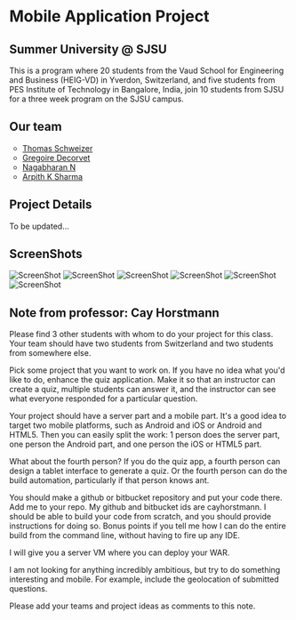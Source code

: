 Mobile Application Project
==========================

Summer University @ SJSU
------------------------
This is a program where 20 students from the Vaud School for Engineering and Business (HEIG-VD) in Yverdon, Switzerland, and five students from PES Institute of Technology in Bangalore, India, join 10 students from SJSU for a three week program on the SJSU campus.

Our team
------------
<ul type="circle">
 <li><a href="https://github.com/Thomas-Sch">Thomas Schweizer</a></li>
 <li><a href="https://github.com/GregoireDec">Gregoire Decorvet</a></li>
 <li><a href="https://github.com/nagabharan">Nagabharan N</a></li>
 <li><a href="https://github.com/arpith20">Arpith K Sharma</a></li>
</ul>

Project Details
---------------
To be updated...

ScreenShots
-----------
![ScreenShot][1]	![ScreenShot][2]	![ScreenShot][3]
![ScreenShot][4]	![ScreenShot][5]	![ScreenShot][5]	

Note from professor: Cay Horstmann 
----------------------------------
Please find 3 other students with whom to do your project for this class. Your team should have two students from Switzerland and two students from somewhere else.
 
Pick some project that you want to work on. If you have no idea what you'd like to do, enhance the quiz application. Make it so that an instructor can create a quiz, multiple students can answer it, and the instructor can see what everyone responded for a particular question.
 
Your project should have a server part and a mobile part. It's a good idea to target two mobile platforms, such as Android and iOS or Android and HTML5. Then you can easily split the work: 1 person does the server part, one person the Android part, and one person the iOS or HTML5 part.
 
What about the fourth person? If you do the quiz app, a fourth person can design a tablet interface to generate a quiz. Or the fourth person can do the build automation, particularly if that person knows ant.
 
You should make a github or bitbucket repository and put your code there. Add me to your repo. My github and bitbucket ids are cayhorstmann. I should be able to build your code from scratch, and you should provide instructions for doing so. Bonus points if you tell me how I can do the entire build from the command line, without having to fire up any IDE.
 
I will give you a server VM where you can deploy your WAR.
 
I am not looking for anything incredibly ambitious, but try to do something interesting and mobile. For example, include the geolocation of submitted questions.
 
Please add your teams and project ideas as comments to this note.

[1]:https://raw.github.com/AGNT/Mobile_application_SU13/master/android/Screenshots/1.png
[2]:https://raw.github.com/AGNT/Mobile_application_SU13/master/android/Screenshots/2.png
[3]:https://raw.github.com/AGNT/Mobile_application_SU13/master/android/Screenshots/3.png
[4]:https://raw.github.com/AGNT/Mobile_application_SU13/master/android/Screenshots/4.png
[5]:https://raw.github.com/AGNT/Mobile_application_SU13/master/android/Screenshots/5.png
[6]:https://raw.github.com/AGNT/Mobile_application_SU13/master/android/Screenshots/6.png
